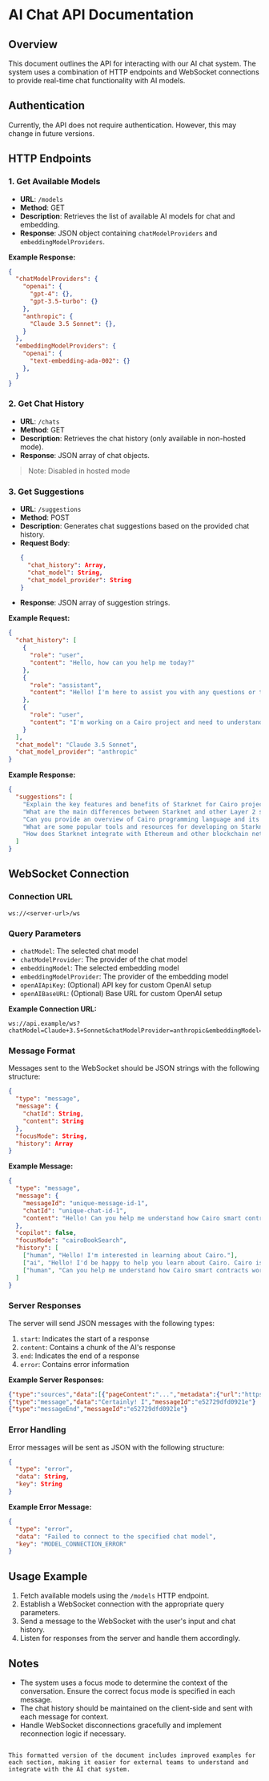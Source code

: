 # AI Chat API Documentation

## Overview

This document outlines the API for interacting with our AI chat system. The system uses a combination of HTTP endpoints and WebSocket connections to provide real-time chat functionality with AI models.

## Authentication

Currently, the API does not require authentication. However, this may change in future versions.

## HTTP Endpoints

### 1. Get Available Models

- **URL**: `/models`
- **Method**: GET
- **Description**: Retrieves the list of available AI models for chat and embedding.
- **Response**: JSON object containing `chatModelProviders` and `embeddingModelProviders`.

**Example Response:**

```json
{
  "chatModelProviders": {
    "openai": {
      "gpt-4": {},
      "gpt-3.5-turbo": {}
    },
    "anthropic": {
      "Claude 3.5 Sonnet": {},
    }
  },
  "embeddingModelProviders": {
    "openai": {
      "text-embedding-ada-002": {}
    },
  }
}
```

### 2. Get Chat History

- **URL**: `/chats`
- **Method**: GET
- **Description**: Retrieves the chat history (only available in non-hosted mode).
- **Response**: JSON array of chat objects.

> Note: Disabled in hosted mode

### 3. Get Suggestions

- **URL**: `/suggestions`
- **Method**: POST
- **Description**: Generates chat suggestions based on the provided chat history.
- **Request Body**:
  ```json
  {
    "chat_history": Array,
    "chat_model": String,
    "chat_model_provider": String
  }
  ```
- **Response**: JSON array of suggestion strings.

**Example Request:**

```json
{
  "chat_history": [
    {
      "role": "user",
      "content": "Hello, how can you help me today?"
    },
    {
      "role": "assistant",
      "content": "Hello! I'm here to assist you with any questions or tasks you might have. How can I help you today?"
    },
    {
      "role": "user",
      "content": "I'm working on a Cairo project and need to understand Starknet better."
    }
  ],
  "chat_model": "Claude 3.5 Sonnet",
  "chat_model_provider": "anthropic"
}
```

**Example Response:**

```json
{
  "suggestions": [
    "Explain the key features and benefits of Starknet for Cairo projects",
    "What are the main differences between Starknet and other Layer 2 scaling solutions?",
    "Can you provide an overview of Cairo programming language and its use in Starknet?",
    "What are some popular tools and resources for developing on Starknet?",
    "How does Starknet integrate with Ethereum and other blockchain networks?"
  ]
}
```

## WebSocket Connection

### Connection URL

`ws://<server-url>/ws`

### Query Parameters

- `chatModel`: The selected chat model
- `chatModelProvider`: The provider of the chat model
- `embeddingModel`: The selected embedding model
- `embeddingModelProvider`: The provider of the embedding model
- `openAIApiKey`: (Optional) API key for custom OpenAI setup
- `openAIBaseURL`: (Optional) Base URL for custom OpenAI setup

**Example Connection URL:**

```
ws://api.example/ws?chatModel=Claude+3.5+Sonnet&chatModelProvider=anthropic&embeddingModel=Text+embedding+3+large&embeddingModelProvider=openai
```

### Message Format

Messages sent to the WebSocket should be JSON strings with the following structure:

```json
{
  "type": "message",
  "message": {
    "chatId": String,
    "content": String
  },
  "focusMode": String,
  "history": Array
}
```

**Example Message:**

```json
{
  "type": "message",
  "message": {
    "messageId": "unique-message-id-1",
    "chatId": "unique-chat-id-1",
    "content": "Hello! Can you help me understand how Cairo smart contracts work?"
  },
  "copilot": false,
  "focusMode": "cairoBookSearch",
  "history": [
    ["human", "Hello! I'm interested in learning about Cairo."],
    ["ai", "Hello! I'd be happy to help you learn about Cairo. Cairo is a programming language designed for writing provable programs, particularly smart contracts for the StarkNet platform. What specific aspect of Cairo would you like to know more about?"],
    ["human", "Can you help me understand how Cairo smart contracts work?"]
  ]
}
```

### Server Responses

The server will send JSON messages with the following types:

1. `start`: Indicates the start of a response
2. `content`: Contains a chunk of the AI's response
3. `end`: Indicates the end of a response
4. `error`: Contains error information

**Example Server Responses:**

```json
{"type":"sources","data":[{"pageContent":"...","metadata":{"url":"https://book.cairo-lang.org/ch13-01-general-introduction-to-smart-contracts.html#general-introduction-to-smart-contracts"}}]}
{"type":"message","data":"Certainly! I","messageId":"e52729dfd0921e"}
{"type":"messageEnd","messageId":"e52729dfd0921e"}
```

### Error Handling

Error messages will be sent as JSON with the following structure:

```json
{
  "type": "error",
  "data": String,
  "key": String
}
```

**Example Error Message:**

```json
{
  "type": "error",
  "data": "Failed to connect to the specified chat model",
  "key": "MODEL_CONNECTION_ERROR"
}
```

## Usage Example

1. Fetch available models using the `/models` HTTP endpoint.
2. Establish a WebSocket connection with the appropriate query parameters.
3. Send a message to the WebSocket with the user's input and chat history.
4. Listen for responses from the server and handle them accordingly.

## Notes

- The system uses a focus mode to determine the context of the conversation. Ensure the correct focus mode is specified in each message.
- The chat history should be maintained on the client-side and sent with each message for context.
- Handle WebSocket disconnections gracefully and implement reconnection logic if necessary.
```

This formatted version of the document includes improved examples for each section, making it easier for external teams to understand and integrate with the AI chat system.

